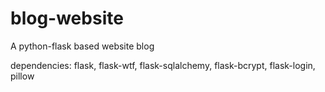 # blog-website
A python-flask based website blog

dependencies: flask, flask-wtf, flask-sqlalchemy, flask-bcrypt, flask-login, pillow
